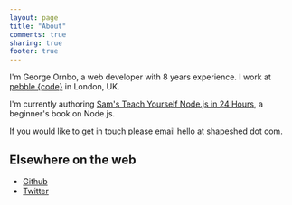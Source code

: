 ```yaml
---
layout: page
title: "About"
comments: true
sharing: true
footer: true
---
```

I'm George Ornbo, a web developer with 8 years experience. I work at [pebble {code}][1] in London, UK.

I'm currently authoring [Sam's Teach Yourself Node.js in 24 Hours][4], a beginner's book on Node.js.

If you would like to get in touch please email hello at shapeshed dot com.

## Elsewhere on the web

* [Github][2]
* [Twitter][3]

[1]: http://pebblecode.com
[2]: https://github.com/shapeshed
[3]: http://twitter.com/shapeshed
[4]: http://nodejsbook.io
